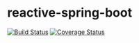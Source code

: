 # reactive-spring-boot

[![Build Status](https://travis-ci.org/nortthon/reactive-spring-boot.svg?branch=master)](https://travis-ci.org/nortthon/reactive-spring-boot)
[![Coverage Status](https://coveralls.io/repos/github/nortthon/reactive-spring-boot/badge.svg?branch=master)](https://coveralls.io/github/nortthon/reactive-spring-boot?branch=master)
